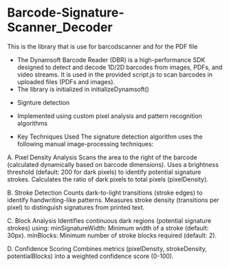 # Barcode-Signature-Scanner_Decoder

This is the library that is use for barcodscanner and for the PDF file

 <!-- PDF reader -->
<script src="https://cdnjs.cloudflare.com/ajax/libs/pdf.js/2.12.313/pdf.min.js"></script>
<script src="https://cdnjs.cloudflare.com/ajax/libs/pdf-lib/1.17.1/pdf-lib.min.js"></script>

<!-- Link of the the Dynamsoft (https://www.dynamsoft.com/) -->
- The Dynamsoft Barcode Reader (DBR) is a high-performance SDK designed to detect and decode 1D/2D barcodes from images, PDFs, and video streams. It is used in the provided script.js to scan barcodes in uploaded files (PDFs and images). 
- The library is initialized in initializeDynamsoft()
<!-- Barcode Scanner and Decoder -->
<script src="https://cdn.jsdelivr.net/npm/dynamsoft-javascript-barcode@9.6.2/dist/dbr.js"></script>

<script>
    // Initialize license BEFORE any scanning operations
    Dynamsoft.DBR.BarcodeReader.license = 'DLS2eyJoYW5kc2hha2VDb2RlIjoiMTAzODY5NTMyLVRYbFhaV0pRY205cSIsIm1haW5TZXJ2ZXJVUkwiOiJodHRwczovL21kbHMuZHluYW1zb2Z0b25saW5lLmNvbSIsIm9yZ2FuaXphdGlvbklEIjoiMTAzODY5NTMyIiwic3RhbmRieVNlcnZlclVSTCI6Imh0dHBzOi8vc2Rscy5keW5hbXNvZnRvbmxpbmUuY29tIiwiY2hlY2tDb2RlIjoxMDQ2ODk4MzQ4fQ==';
    Dynamsoft.DBR.BarcodeReader.engineResourcePath = "https://cdn.jsdelivr.net/npm/dynamsoft-javascript-barcode@9.6.2/dist/";
</script>

* Signture detection
- Implemented using custom pixel analysis and pattern recognition algorithms

- Key Techniques Used
The signature detection algorithm uses the following manual image-processing techniques:

A. Pixel Density Analysis
Scans the area to the right of the barcode (calculated dynamically based on barcode dimensions).
Uses a brightness threshold (default: 200 for dark pixels) to identify potential signature strokes.
Calculates the ratio of dark pixels to total pixels (pixelDensity).

B. Stroke Detection
Counts dark-to-light transitions (stroke edges) to identify handwriting-like patterns.
Measures stroke density (transitions per pixel) to distinguish signatures from printed text.

C. Block Analysis
Identifies continuous dark regions (potential signature strokes) using:
minSignatureWidth: Minimum width of a stroke (default: 30px).
minBlocks: Minimum number of stroke blocks required (default: 2).

D. Confidence Scoring
Combines metrics (pixelDensity, strokeDensity, potentialBlocks) into a weighted confidence score (0-100).